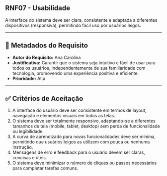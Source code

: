 ## RNF07 - Usabilidade

A interface do sistema deve ser clara, consistente e adaptada a diferentes dispositivos (responsiva), permitindo fácil uso por usuários leigos.

---
## 📄 Metadados do Requisito
- **Autor do Requisito:** Ana Carolina
- **Justificativa:** Garantir que o sistema seja intuitivo e fácil de usar para todos os usuários, independentemente de sua familiaridade com tecnologia, promovendo uma experiência positiva e eficiente.
- **Prioridade:** Alta

---
## ✅ Critérios de Aceitação
1. A interface do usuário deve ser consistente em termos de layout, navegação e elementos visuais em todas as telas.
2. O sistema deve ser totalmente responsivo, adaptando-se a diferentes tamanhos de tela (mobile, tablet, desktop) sem perda de funcionalidade ou legibilidade.
3. A curva de aprendizado para novas funcionalidades deve ser mínima, permitindo que usuários leigos as utilizem com pouca ou nenhuma instrução.
4. Mensagens de erro e feedback para o usuário devem ser claras, concisas e úteis.
5. O sistema deve minimizar o número de cliques ou passos necessários para completar tarefas comuns.
